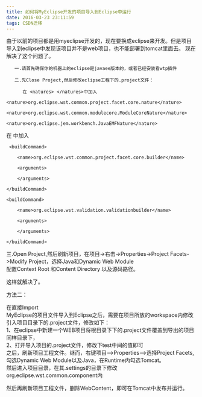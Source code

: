```yaml
---
title: 如何将MyEclipse开发的项目导入到Eclipse中运行
date: 2016-03-23 23:11:59
tags: CSDN迁移
---
```

  由于以前的项目都是用myeclipse开发的，现在要换成eclipse来开发。但是项目导入到eclipse中发现该项目并不是web项目，也不能部署到tomcat里面去。 现在解决了这个问题了。

 
```
   一.请首先确保你的机器上的eclipse是javaee版本的，或者已经安装看wtp插件 

   二.先Close Project,然后修改eclipse工程下的.project文件： 

      在 <natures> </natures>中加入 

<nature>org.eclipse.wst.common.project.facet.core.nature</nature> 

<nature>org.eclipse.wst.common.modulecore.ModuleCoreNature</nature> 

<nature>org.eclipse.jem.workbench.JavaEMFNature</nature> 

```
 在 中加入 

 
```
 <buildCommand> 

    <name>org.eclipse.wst.common.project.facet.core.builder</name> 

    <arguments> 

    </arguments> 

</buildCommand> 

<buildCommand> 

    <name>org.eclipse.wst.validation.validationbuilder</name> 

    <arguments> 

    </arguments> 

</buildCommand> 

```
 三.Open Project,然后刷新项目，在项目->右击->Properties->Project Facets->Modify Project，选择Java和Dynamic Web Module   
 配置Context Root 和Content Directory 以及源码路径。 

 这样就解决了。

 方法二：

 在直接Import   
 MyEclipse的项目文件导入到Eclipse之后，需要在项目所放的workspace内修改引入项目目录下的.project文件，修改如下：   
 1、在eclipse中新建一个WEB项目将根目录下下的.project文件覆盖到导出的项目同样目录下，   
 2、打开导入项目的.project文件，修改下test中间的值即可   
 之后，刷新项目工程文件。继而，右键项目——>Properties——>选择Project Facets,勾选Dynamic Web Module以及Java，在Runtime内勾选Tomcat。   
 然后进入项目目录，在其.settings的目录下修改org.eclipse.wst.common.component内   
   
 然后再刷新项目工程文件，删除WebContent，即可在Tomcat中发布并运行。

   
  
